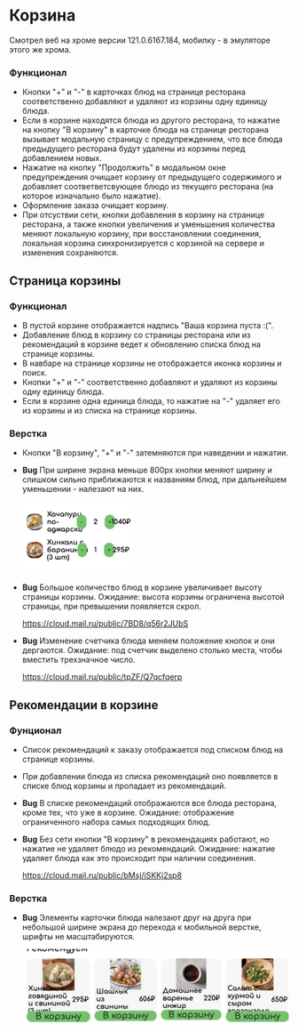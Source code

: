 # Корзина

Смотрел веб на хроме версии 121.0.6167.184, мобилку - в эмуляторе этого же хрома.

### Функционал

- Кнопки "+" и "-" в карточках блюд на странице ресторана соответственно добавляют и удаляют из корзины одну единицу блюда.
- Если в корзине находятся блюда из другого ресторана, то нажатие на кнопку "В корзину" в карточке блюда на странице ресторана вызывает модальную страницу с предупреждением, что все блюда предыдущего ресторана будут удалены из корзины перед добавлением новых.
- Нажатие на кнопку "Продолжить" в модальном окне предупреждения очищает корзину от предыдущего содержимого и добавляет соответветсвующее блюдо из текущего ресторана (на которое изначально было нажатие).
- Оформление заказа очищает корзину.
- При отсуствии сети, кнопки добавления в корзину на странице ресторана, а также кнопки увеличения и уменьшения количества меняют локальную корзину, при восстановлении соединения, локальная корзина синхронизируется с корзиной на сервере и изменения сохраняются.


## Страница корзины

### Функционал
- В пустой корзине отображается надпись "Ваша корзина пуста :(".
- Добавление блюд в корзину со страницы ресторана или из рекомендаций в корзине ведет к обновлению списка блюд на странице корзины.
- В навбаре на странице корзины не отображается иконка корзины и поиск.
- Кнопки "+" и "-" соответственно добавляют и удаляют из корзины одну единицу блюда.
- Если в корзине одна единица блюда, то нажатие на "-" удаляет его из корзины и из списка на странице корзины.
 
### Верстка

- Кнопки "В корзину", "+" и "-" затемняются при наведении и нажатии.
- **Bug** При ширине экрана меньше 800px кнопки меняют ширину и слишком сильно приближаются к названиям блюд, при дальнейшем уменьшении - налезают на них.

    <img src="img/image-1.png" width=200>

- **Bug** Большое количество блюд в корзине увеличивает высоту страницы корзины. Ожидание: высота корзины ограничена высотой страницы, при превышении появляется скрол.

    https://cloud.mail.ru/public/7BD8/q56r2JUbS

- **Bug** Изменение счетчика блюда меняем положение кнопок и они дергаются. Ожидание: под счетчик выделено столько места, чтобы вместить трехзначное число.

    https://cloud.mail.ru/public/tpZF/Q7qcfqerp


## Рекомендации в корзине

### Фунционал

- Список рекомендаций к заказу отображается под списком блюд на странице корзины.
- При добавлении блюда из списка рекомендаций оно появляется в списке блюд корзины и пропадает из рекомендаций.
- **Bug** В списке рекомендаций отображаются все блюда ресторана, кроме тех, что уже в корзине. Ожидание: отображение ограниченного набора самых подходящих блюд.
- **Bug** Без сети кнопки "В корзину" в рекомендациях работают, но нажатие не удаляет блюдо из рекомендаций. Ожидание: нажатие удаляет блюда как это происходит при наличии соединения.

    https://cloud.mail.ru/public/bMsj/iSKKj2sp8

### Верстка

- **Bug** Элементы карточки блюда налезают друг на друга при небольшой ширине экрана до перехода к мобильной верстке, шрифты не масштабируются.

    <img src="img/image.png" width=500>
